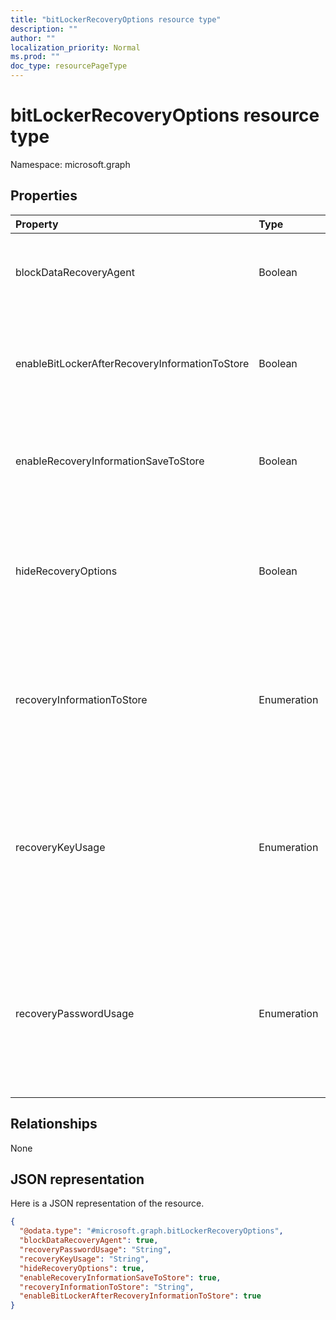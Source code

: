 ```yaml
---
title: "bitLockerRecoveryOptions resource type"
description: ""
author: ""
localization_priority: Normal
ms.prod: ""
doc_type: resourcePageType
---
```


# bitLockerRecoveryOptions resource type


Namespace: microsoft.graph



## Properties
|Property|Type|Description|
|:---|:---|:---|
|blockDataRecoveryAgent|Boolean|Indicates whether to block certificate-based data recovery agent.|
|enableBitLockerAfterRecoveryInformationToStore|Boolean|Indicates whether or not to enable BitLocker until recovery information is stored in AD DS.|
|enableRecoveryInformationSaveToStore|Boolean|Indicates whether or not to allow BitLocker recovery information to store in AD DS.|
|hideRecoveryOptions|Boolean|Indicates whether or not to allow showing recovery options in BitLocker Setup Wizard for fixed or system disk.|
|recoveryInformationToStore|Enumeration|Configure what pieces of BitLocker recovery information are stored to AD DS. Possible values are: `passwordAndKey`, `passwordOnly`.|
|recoveryKeyUsage|Enumeration|Indicates whether users are allowed or required to generate a 256-bit recovery key for fixed or system disk. Possible values are: `blocked`, `required`, `allowed`.|
|recoveryPasswordUsage|Enumeration|Indicates whether users are allowed or required to generate a 48-digit recovery password for fixed or system disk. Possible values are: `blocked`, `required`, `allowed`.|

## Relationships
None

## JSON representation
Here is a JSON representation of the resource.
<!-- {
  "blockType": "resource",
  "@odata.type": "microsoft.graph.bitLockerRecoveryOptions"
}
-->
``` json
{
  "@odata.type": "#microsoft.graph.bitLockerRecoveryOptions",
  "blockDataRecoveryAgent": true,
  "recoveryPasswordUsage": "String",
  "recoveryKeyUsage": "String",
  "hideRecoveryOptions": true,
  "enableRecoveryInformationSaveToStore": true,
  "recoveryInformationToStore": "String",
  "enableBitLockerAfterRecoveryInformationToStore": true
}
```

